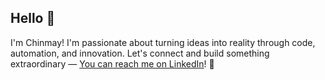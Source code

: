 ## Hello 👋

I'm Chinmay! I'm passionate about turning ideas into reality through code, automation, and innovation. Let's connect and build something extraordinary — [You can reach me on LinkedIn](https://www.linkedin.com/in/chinmaykumar-vyas/)! 🔗
